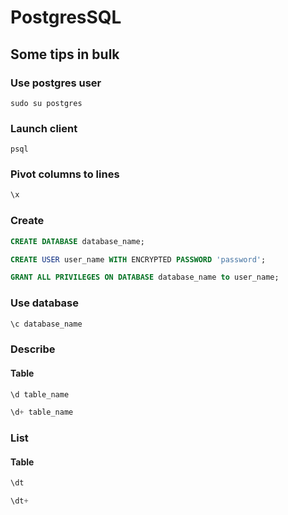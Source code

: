 # PostgresSQL

## Some tips in bulk

### Use postgres user
```shell
sudo su postgres
```

### Launch client
```shell
psql
```

### Pivot columns to lines
```sql
\x
```

### Create
```sql
CREATE DATABASE database_name;
```

```sql
CREATE USER user_name WITH ENCRYPTED PASSWORD 'password';
```

```sql
GRANT ALL PRIVILEGES ON DATABASE database_name to user_name;
```

### Use database
```sql
\c database_name
```

### Describe

#### Table
```sql
\d table_name
```

```sql
\d+ table_name
```

### List

#### Table
```sql
\dt
```

```sql
\dt+
```
